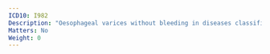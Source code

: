 ```yaml
---
ICD10: I982
Description: "Oesophageal varices without bleeding in diseases classified elsewhere"
Matters: No
Weight: 0
---
```

